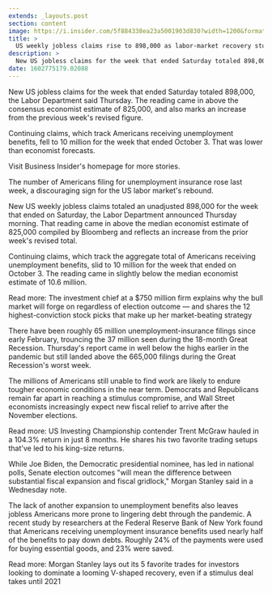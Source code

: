 ```yaml
--- 
extends: _layouts.post 
section: content 
image: https://i.insider.com/5f884338ea23a5001903d830?width=1200&format=jpeg 
title: > 
  US weekly jobless claims rise to 898,000 as labor-market recovery stumbles 
description: > 
  New US jobless claims for the week that ended Saturday totaled 898,000, the Labor Department said Thursday.Continuing claims, which track Americans receiving unemployment benefits, fell to 10 million for the week that ended October 3.New US weekly jobless claims totaled an unadjusted 898,000 for the week that ended on Saturday, the Labor Department announced Thursday morning.Continuing claims, which track the aggregate total of Americans receiving unemployment benefits, slid to 10 million for the week that ended on October 3.The lack of another expansion to unemployment benefits also leaves jobless Americans more prone to lingering debt through the pandemic. 
date: 1602775179.02088 
--- 
```

New US jobless claims for the week that ended Saturday totaled 898,000, the Labor Department said Thursday. The reading came in above the consensus economist estimate of 825,000, and also marks an increase from the previous week's revised figure.

Continuing claims, which track Americans receiving unemployment benefits, fell to 10 million for the week that ended October 3. That was lower than economist forecasts.

Visit Business Insider's homepage for more stories.

The number of Americans filing for unemployment insurance rose last week, a discouraging sign for the US labor market's rebound.

New US weekly jobless claims totaled an unadjusted 898,000 for the week that ended on Saturday, the Labor Department announced Thursday morning. That reading came in above the median economist estimate of 825,000 compiled by Bloomberg and reflects an increase from the prior week's revised total.

Continuing claims, which track the aggregate total of Americans receiving unemployment benefits, slid to 10 million for the week that ended on October 3. The reading came in slightly below the median economist estimate of 10.6 million.

Read more: The investment chief at a $750 million firm explains why the bull market will forge on regardless of election outcome — and shares the 12 highest-conviction stock picks that make up her market-beating strategy

There have been roughly 65 million unemployment-insurance filings since early February, trouncing the 37 million seen during the 18-month Great Recession. Thursday's report came in well below the highs earlier in the pandemic but still landed above the 665,000 filings during the Great Recession's worst week.

The millions of Americans still unable to find work are likely to endure tougher economic conditions in the near term. Democrats and Republicans remain far apart in reaching a stimulus compromise, and Wall Street economists increasingly expect new fiscal relief to arrive after the November elections.

Read more: US Investing Championship contender Trent McGraw hauled in a 104.3% return in just 8 months. He shares his two favorite trading setups that've led to his king-size returns.

While Joe Biden, the Democratic presidential nominee, has led in national polls, Senate election outcomes "will mean the difference between substantial fiscal expansion and fiscal gridlock," Morgan Stanley said in a Wednesday note.

The lack of another expansion to unemployment benefits also leaves jobless Americans more prone to lingering debt through the pandemic. A recent study by researchers at the Federal Reserve Bank of New York found that Americans receiving unemployment insurance benefits used nearly half of the benefits to pay down debts. Roughly 24% of the payments were used for buying essential goods, and 23% were saved.

Read more: Morgan Stanley lays out its 5 favorite trades for investors looking to dominate a looming V-shaped recovery, even if a stimulus deal takes until 2021